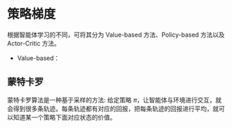 # 策略梯度
根据智能体学习的不同，可将其分为 Value-based 方法、Policy-based 方法以及 Actor-Critic 方法。
- Value-based：

## 蒙特卡罗
蒙特卡罗算法是一种基于采样的方法:
给定策略 $\pi$，让智能体与环境进行交互，就会得到很多条轨迹。每条轨迹都有对应的回报，把每条轨迹的回报进行平均，就可以知道某一个策略下面对应状态的价值。

